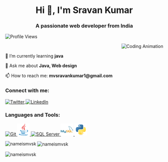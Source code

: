 <h1 align="center">Hi 👋, I'm Sravan Kumar</h1>
<h3 align="center">A passionate web developer from India</h3>

<!-- Profile views on the left side -->
<p align="left">
  <img src="https://komarev.com/ghpvc/?username=nameismvsk&label=Profile%20views&color=0e75b6&style=flat" alt="Profile Views" />
</p>
<!-- Animated GIF from Giphy on the right side -->
<p align="right">
  <img src="https://media.giphy.com/media/2IudUHdI075HL02Pkk/giphy.gif" alt="Coding Animation" width="300" />
</p>

<!-- Information section aligned to the left -->
<p align="left">🌱 I’m currently learning <b>java</b></p>
<p align="left">💬 Ask me about <b>Java, Web design</b></p>
<p align="left">📫 How to reach me: <b>mvsravankumar1@gmail.com</b></p>

<h3 align="left">Connect with me:</h3>
<p align="left">
  <a href="https://twitter.com/nameismvsk" target="blank">
    <img align="center" src="https://raw.githubusercontent.com/rahuldkjain/github-profile-readme-generator/master/src/images/icons/Social/twitter.svg" alt="Twitter" height="30" width="40" />
  </a>
  <a href="https://linkedin.com/in/m-v-sravan-kumar-253010247/" target="blank">
    <img align="center" src="https://raw.githubusercontent.com/rahuldkjain/github-profile-readme-generator/master/src/images/icons/Social/linked-in-alt.svg" alt="LinkedIn" height="30" width="40" />
  </a>
</p>

<h3 align="left">Languages and Tools:</h3>
<p align="left">
  <a href="https://git-scm.com/" target="_blank" rel="noreferrer">
    <img src="https://www.vectorlogo.zone/logos/git-scm/git-scm-icon.svg" alt="Git" width="40" height="40" />
  </a>
  <a href="https://www.java.com" target="_blank" rel="noreferrer">
    <img src="https://raw.githubusercontent.com/devicons/devicon/master/icons/java/java-original.svg" alt="Java" width="40" height="40" />
  </a>
  <a href="https://www.microsoft.com/en-us/sql-server" target="_blank" rel="noreferrer">
    <img src="https://www.svgrepo.com/show/303229/microsoft-sql-server-logo.svg" alt="SQL Server" width="40" height="40" />
  </a>
  <a href="https://www.mysql.com/" target="_blank" rel="noreferrer">
    <img src="https://raw.githubusercontent.com/devicons/devicon/master/icons/mysql/mysql-original-wordmark.svg" alt="MySQL" width="40" height="40" />
  </a>
  <a href="https://www.python.org" target="_blank" rel="noreferrer">
    <img src="https://raw.githubusercontent.com/devicons/devicon/master/icons/python/python-original.svg" alt="Python" width="40" height="40" />
  </a>
</p>

<!-- Display GitHub stats and other statistics on the left -->
<p><img align="left" src="https://github-readme-stats.vercel.app/api/top-langs?username=nameismvsk&show_icons=true&locale=en&layout=compact" alt="nameismvsk" /></p>

<p>&nbsp;<img align="center" src="https://github-readme-stats.vercel.app/api?username=nameismvsk&show_icons=true&locale=en" alt="nameismvsk" /></p>

<p><img align="center" src="https://github-readme-streak-stats.herokuapp.com/?user=nameismvsk&" alt="nameismvsk" /></p>
